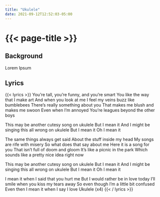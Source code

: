 ```yaml
---
title: "Ukulele"
date: 2021-09-12T12:52:03-05:00
---
```

# {{< page-title >}}

## Background
Lorem Ipsum

## Lyrics
{{< lyrics >}}
You’re tall, you’re funny, and you’re smart
You like the way that I make art
And when you look at me
I feel my veins buzz like bumblebees
There’s really something about you
That makes me blush and makes me swoon
Even when I’m annoyed
You’re leagues beyond the other boys

This may be another cutesy song on ukulele
But I mean it
And I might be singing this all wrong on ukulele
But I mean it
Oh I mean it

The same things always get said
About the stuff inside my head
My songs are rife with misery
So what does that say about me
Here it is a song for you
That isn’t full of doom and gloom
It’s like a picnic in the park
Which sounds like a pretty nice idea right now

This may be another cutesy song on ukulele
But I mean it
And I might be singing this all wrong on ukulele
But I mean it
Oh I mean it

I mean it when I said that you hurt me
But I would rather be in love today
I’ll smile when you kiss my tears away
So even though
I’m a little bit confused
Even then I mean it when I say
I love
Ukulele
(x4)
{{< / lyrics >}}
